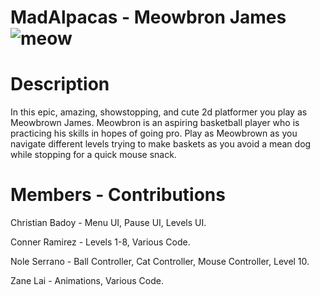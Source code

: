 # MadAlpacas - Meowbron James![meow](https://user-images.githubusercontent.com/98369704/206849286-4296534c-80de-4721-8a58-c10f85bc44f3.png)
# Description
In this epic, amazing, showstopping, and cute 2d platformer you play as Meowbrown James. Meowbron is an aspiring basketball player who is practicing his  skills in hopes of going pro. Play as Meowbrown as you navigate different levels trying to make baskets as you avoid a mean dog while stopping for a quick mouse snack.
# Members - Contributions 
Christian Badoy - Menu UI, Pause UI, Levels UI.

Conner Ramirez - Levels 1-8, Various Code.

Nole Serrano - Ball Controller, Cat Controller, Mouse Controller, Level 10.

Zane Lai - Animations, Various Code. 

